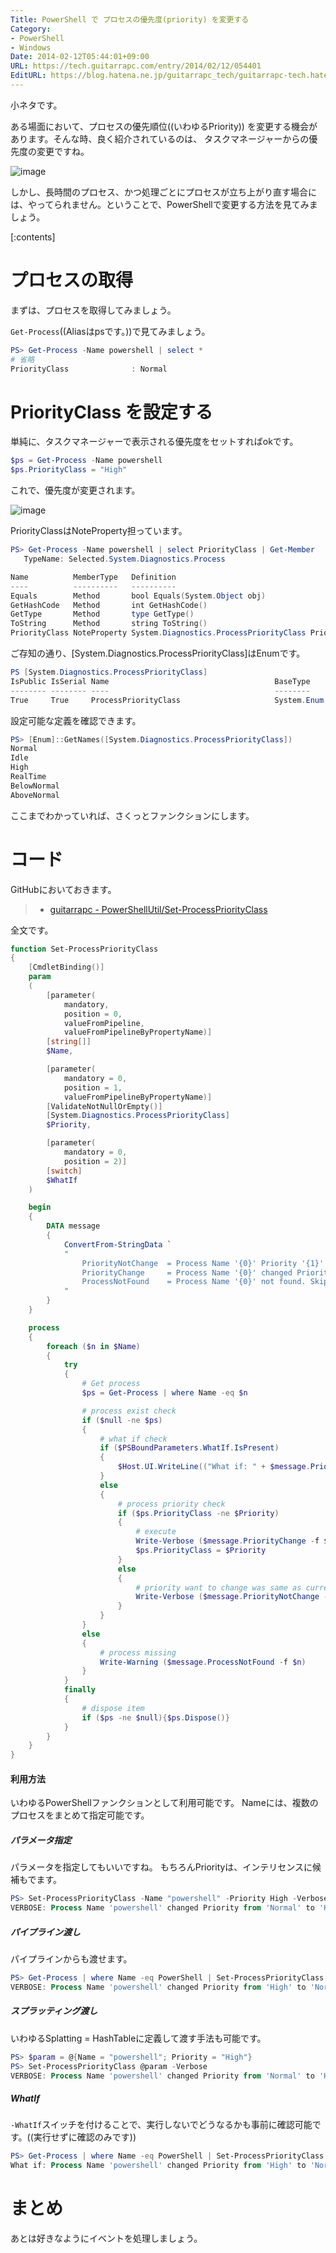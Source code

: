 ```yaml
---
Title: PowerShell で プロセスの優先度(priority) を変更する
Category:
- PowerShell
- Windows
Date: 2014-02-12T05:44:01+09:00
URL: https://tech.guitarrapc.com/entry/2014/02/12/054401
EditURL: https://blog.hatena.ne.jp/guitarrapc_tech/guitarrapc-tech.hatenablog.com/atom/entry/12921228815718250130
---
```


小ネタです。

ある場面において、プロセスの優先順位((いわゆるPriority)) を変更する機会があります。そんな時、良く紹介されているのは、 タスクマネージャーからの優先度の変更ですね。

![image](https://cdn-ak.f.st-hatena.com/images/fotolife/g/guitarrapc_tech/20140212/20140212051857.png)

しかし、長時間のプロセス、かつ処理ごとにプロセスが立ち上がり直す場合には、やってられません。ということで、PowerShellで変更する方法を見てみましょう。

[:contents]

# プロセスの取得

まずは、プロセスを取得してみましょう。

`Get-Process`((Aliasはpsです。))で見てみましょう。

```ps1
PS> Get-Process -Name powershell | select *
# 省略
PriorityClass              : Normal
```

# PriorityClass を設定する

単純に、タスクマネージャーで表示される優先度をセットすればokです。

```ps1
$ps = Get-Process -Name powershell
$ps.PriorityClass = "High"
```

これで、優先度が変更されます。

![image](https://cdn-ak.f.st-hatena.com/images/fotolife/g/guitarrapc_tech/20140212/20140212052741.png)


PriorityClassはNoteProperty担っています。

```ps1
PS> Get-Process -Name powershell | select PriorityClass | Get-Member
   TypeName: Selected.System.Diagnostics.Process

Name          MemberType   Definition
----          ----------   ----------
Equals        Method       bool Equals(System.Object obj)
GetHashCode   Method       int GetHashCode()
GetType       Method       type GetType()
ToString      Method       string ToString()
PriorityClass NoteProperty System.Diagnostics.ProcessPriorityClass PriorityClass=Normal

```

ご存知の通り、[System.Diagnostics.ProcessPriorityClass]はEnumです。

```ps1
PS [System.Diagnostics.ProcessPriorityClass]
IsPublic IsSerial Name                                     BaseType
-------- -------- ----                                     --------
True     True     ProcessPriorityClass                     System.Enum
```

設定可能な定義を確認できます。

```ps1
PS> [Enum]::GetNames([System.Diagnostics.ProcessPriorityClass])
Normal
Idle
High
RealTime
BelowNormal
AboveNormal
```

ここまでわかっていれば、さくっとファンクションにします。

# コード

GitHubにおいておきます。

> - [guitarrapc -  PowerShellUtil/Set-ProcessPriorityClass](https://github.com/guitarrapc/PowerShellUtil/tree/master/Set-ProcessPriorityClass)

全文です。

```ps1
function Set-ProcessPriorityClass
{
    [CmdletBinding()]
    param
    (
        [parameter(
            mandatory,
            position = 0,
            valueFromPipeline,
            valueFromPipelineByPropertyName)]
        [string[]]
        $Name,

        [parameter(
            mandatory = 0,
            position = 1,
            valueFromPipelineByPropertyName)]
        [ValidateNotNullOrEmpty()]
        [System.Diagnostics.ProcessPriorityClass]
        $Priority,

        [parameter(
            mandatory = 0,
            position = 2)]
        [switch]
        $WhatIf
    )

    begin
    {
        DATA message
        {
            ConvertFrom-StringData `
            "
                PriorityNotChange  = Process Name '{0}' Priority '{1}' was already same as Priority '{2}' you set. Skip priority change.
                PriorityChange     = Process Name '{0}' changed Priority from '{1}' to '{2}'.
                ProcessNotFound    = Process Name '{0}' not found. Skip priority change.
            "
        }
    }

    process
    {
        foreach ($n in $Name)
        {
            try
            {
                # Get process
                $ps = Get-Process | where Name -eq $n

                # process exist check
                if ($null -ne $ps)
                {
                    # what if check
                    if ($PSBoundParameters.WhatIf.IsPresent)
                    {
                        $Host.UI.WriteLine(("What if: " + $message.PriorityChange -f $ps.Name, $ps.PriorityClass, $Priority))
                    }
                    else
                    {
                        # process priority check
                        if ($ps.PriorityClass -ne $Priority)
                        {
                            # execute
                            Write-Verbose ($message.PriorityChange -f $ps.Name, $ps.PriorityClass, $Priority)
                            $ps.PriorityClass = $Priority
                        }
                        else
                        {
                            # priority want to change was same as current.
                            Write-Verbose ($message.PriorityNotChange -f $ps.Name, $ps.PriorityClass, $Priority)
                        }
                    }
                }
                else
                {
                    # process missing
                    Write-Warning ($message.ProcessNotFound -f $n)
                }
            }
            finally
            {
                # dispose item
                if ($ps -ne $null){$ps.Dispose()}
            }
        }
    }
}
```

#### 利用方法

いわゆるPowerShellファンクションとして利用可能です。
Nameには、複数のプロセスをまとめて指定可能です。

##### パラメータ指定

パラメータを指定してもいいですね。
もちろんPriorityは、インテリセンスに候補もでます。

```ps1
PS> Set-ProcessPriorityClass -Name "powershell" -Priority High -Verbose
VERBOSE: Process Name 'powershell' changed Priority from 'Normal' to 'High'.
```

##### パイプライン渡し

パイプラインからも渡せます。

```ps1
PS> Get-Process | where Name -eq PowerShell | Set-ProcessPriorityClass -Priority Normal -Verbose
VERBOSE: Process Name 'powershell' changed Priority from 'High' to 'Normal'.
```

##### スプラッティング渡し

いわゆるSplatting = HashTableに定義して渡す手法も可能です。

```ps1
PS> $param = @{Name = "powershell"; Priority = "High"}
PS> Set-ProcessPriorityClass @param -Verbose
VERBOSE: Process Name 'powershell' changed Priority from 'Normal' to 'High'.
```

##### WhatIf

`-WhatIf`スイッチを付けることで、実行しないでどうなるかも事前に確認可能です。((実行せずに確認のみです))

```ps1
PS> Get-Process | where Name -eq PowerShell | Set-ProcessPriorityClass -Priority Normal -Verbose -WhatIf
What if: Process Name 'powershell' changed Priority from 'High' to 'Normal'.
```

# まとめ

あとは好きなようにイベントを処理しましょう。
